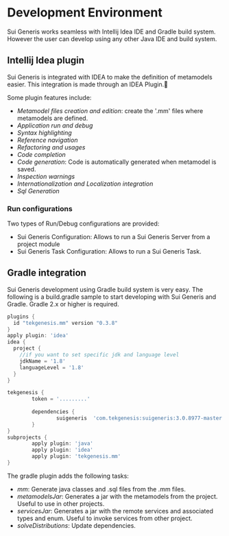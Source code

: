 # Development Environment

Sui Generis works seamless with Intellij Idea IDE and Gradle build system. However the user can develop using any other Java IDE and build system.

## Intellij Idea plugin

Sui Generis is integrated with IDEA to make the definition of metamodels easier. This integration is made through an IDEA Plugin.

Some plugin features include:

- *Metamodel files creation and edition*: create the '.mm' files where metamodels are defined.
- *Application run and debug*
- *Syntax highlighting*
- *Reference navigation*
- *Refactoring and usages*
- *Code completion*
- *Code generation*: Code is automatically generated when metamodel is saved.
- *Inspection warnings*
- *Internationalization and Localization integration*
- *Sql Generation*

### Run configurations

Two types of Run/Debug configurations are provided:

* Sui Generis Configuration: Allows to run a Sui Generis Server from a project module
* Sui Generis Task Configuration: Allows to run a Sui Generis Task.

## Gradle integration

Sui Generis development using Gradle build system is very easy. The following is a build.gradle sample to start developing with Sui Generis and Gradle. Gradle 2.x or higher is required.

```gradle
plugins {
  id "tekgenesis.mm" version "0.3.8"
}
apply plugin: 'idea'
idea {
  project {
    //if you want to set specific jdk and language level
    jdkName = '1.8'
    languageLevel = '1.8'
  }
}

tekgenesis {
        token = '.........'
       
        dependencies {
                suigeneris  'com.tekgenesis:suigeneris:3.0.8977-master'
        }
}
subprojects {
        apply plugin: 'java'
        apply plugin: 'idea'
        apply plugin: 'tekgenesis.mm'
}
```

The gradle plugin adds the following tasks:

* *mm*: Generate java classes and .sql files from the .mm files.
* *metamodelsJar*: Generates a jar with the metamodels from the project. Useful to use in other projects.
* *servicesJar*: Generates a jar with the remote services and associated types and enum. Useful to invoke services from other project.
* *solveDistributions*: Update dependencies.
